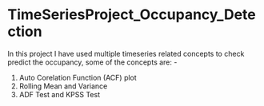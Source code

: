 # TimeSeriesProject_Occupancy_Detection

In this project I have used multiple timeseries related concepts to check predict the occupancy, some of the concepts are: -
1) Auto Corelation Function (ACF) plot
2) Rolling Mean and Variance
3) ADF Test and KPSS Test
